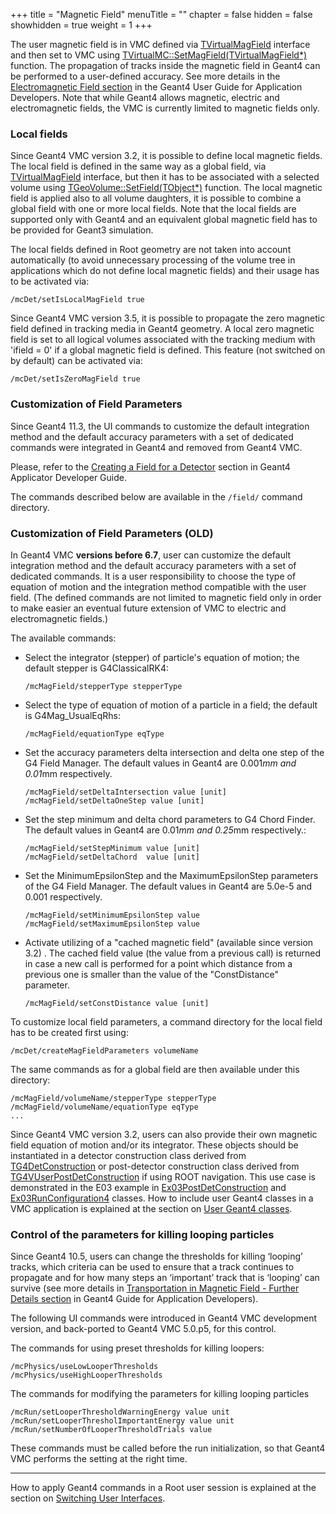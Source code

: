 +++
title = "Magnetic Field"
menuTitle = ""
chapter = false
hidden = false
showhidden = true
weight = 1
+++

The user magnetic field is in VMC defined via [TVirtualMagField](http://root.cern.ch/root/html/TVirtualMagField.html) interface and then set to VMC using [TVirtualMC::SetMagField(TVirtualMagField\*)](https://vmc-project.github.io/vmc/classTVirtualMC.html) function. The propagation of tracks inside the magnetic field in Geant4 can be performed to a user-defined accuracy. See more details in the [Electromagnetic Field section](http://geant4-userdoc.web.cern.ch/geant4-userdoc/UsersGuides/ForApplicationDeveloper/html/Detector/electroMagneticField.html) in the Geant4 User Guide for Application Developers. Note that while Geant4 allows magnetic, electric and electromagnetic fields, the VMC is currently limited to magnetic fields only.

### Local fields

Since Geant4 VMC version 3.2, it is possible to define local magnetic fields. The local field is defined in the same way as a global field, via [TVirtualMagField](http://root.cern.ch/root/html/TVirtualMagField.html) interface, but then it has to be associated with a selected volume using [TGeoVolume::SetField(TObject\*)](https://root.cern.ch/root/htmldoc/TGeoVolume.html) function. The local magnetic field is applied also to all volume daughters, it is possible to combine a global field with one or more local fields. Note that the local fields are supported only with Geant4 and an equivalent global magnetic field has to be provided for Geant3 simulation.

The local fields defined in Root geometry are not taken into account automatically (to avoid unnecessary processing of the volume tree in applications which do not define local magnetic fields) and their usage has to be activated via:
```
/mcDet/setIsLocalMagField true 
```

Since Geant4 VMC version 3.5, it is possible to propagate the zero magnetic field defined in tracking media in Geant4 geometry. A local zero magnetic field is set to all logical volumes associated with the tracking medium with 'ifield = 0' if a global magnetic field is defined. This feature (not switched on by default) can be activated via:
```
/mcDet/setIsZeroMagField true 
```

### Customization of Field Parameters

Since Geant4 11.3, the UI commands to customize the default integration method and the default accuracy parameters with a set of dedicated commands were integrated in Geant4 and removed from Geant4 VMC.

Please, refer to the [Creating a Field for a Detector](https://geant4-userdoc.web.cern.ch/UsersGuides/ForApplicationDeveloper/html/Detector/electroMagneticField.html#creating-a-field-for-a-detector) section in Geant4 Applicator Developer Guide.

The commands described below are available in the `/field/` command directory.

### Customization of Field Parameters (OLD)

In Geant4 VMC **versions before 6.7**, user can customize the default integration method and the default accuracy parameters with a set of dedicated commands. It is a user responsibility to choose the type of equation of motion and the integration method compatible with the user field. (The defined commands are not limited to magnetic field only in order to make easier an eventual future extension of VMC to electric and electromagnetic fields.)

The available commands:

- Select the integrator (stepper) of particle's equation of motion; the default stepper is G4ClassicalRK4:
  ```
  /mcMagField/stepperType stepperType
  ```

- Select the type of equation of motion of a particle in a field; the default is G4Mag_UsualEqRhs:
  ```
  /mcMagField/equationType eqType
  ```

- Set the accuracy parameters delta intersection and delta one step of the G4 Field Manager. The default values in Geant4 are 0.001*mm and 0.01*mm respectively.
  ```
  /mcMagField/setDeltaIntersection value [unit]
  /mcMagField/setDeltaOneStep value [unit]
  ```

- Set the step minimum and delta chord parameters to G4 Chord Finder. The default values in Geant4 are 0.01*mm and 0.25*mm respectively.:
  ```
  /mcMagField/setStepMinimum value [unit]
  /mcMagField/setDeltaChord  value [unit]
  ```

- Set the MinimumEpsilonStep and the MaximumEpsilonStep parameters of the G4 Field Manager. The default values in Geant4 are 5.0e-5 and 0.001 respectively.
  ```
  /mcMagField/setMinimumEpsilonStep value
  /mcMagField/setMaximumEpsilonStep value
  ```

- Activate utilizing of a "cached magnetic field" (available since version 3.2) . The cached field value (the value from a previous call) is returned in case a new call is performed for a point which distance from a previous one is smaller than the value of the "ConstDistance" parameter.
  ```
  /mcMagField/setConstDistance value [unit]
  ```

To customize local field parameters, a command directory for the local field has to be created first using:
```
/mcDet/createMagFieldParameters volumeName
```

The same commands as for a global field are then available under this directory:
```
/mcMagField/volumeName/stepperType stepperType
/mcMagField/volumeName/equationType eqType
...
```

Since Geant4 VMC version 3.2, users can also provide their own magnetic field equation of motion and/or its integrator. These objects should be instantiated in a detector construction class derived from [TG4DetConstruction](https://vmc-project.github.io/geant4_vmc/g4vmc_html/classTG4DetConstruction.html) or post-detector construction class derived from [TG4VUserPostDetConstruction](https://vmc-project.github.io/geant4_vmc/g4vmc_html/classTG4VUserPostDetConstruction.html) if using ROOT navigation. This use case is demonstrated in the E03 example in [Ex03PostDetConstruction](https://vmc-project.github.io/geant4_vmc/examples_html/classEx03PostDetConstruction.html) and [Ex03RunConfiguration4](https://vmc-project.github.io/geant4_vmc/examples_html/classEx03RunConfiguration4.html) classes. How to include user Geant4 classes in a VMC application is explained at the section on  [User Geant4 classes](/user-guide/geant4_vmc/user-geant4-classes).


### Control of the parameters for killing looping particles

Since Geant4 10.5, users can change the thresholds for killing ‘looping’ tracks, which criteria can be used to ensure that a track continues to propagate and for how many steps an ‘important’ track that is ‘looping’ can survive (see more details in [Transportation in Magnetic Field - Further Details section](http://geant4-userdoc.web.cern.ch/geant4-userdoc/UsersGuides/ForApplicationDeveloper/html/Appendix/magneticTransportation.html#fine-grained-control-of-the-parameters-for-killing-looping-particles) in Geant4 Guide for Application Developers).

The following UI commands were introduced in Geant4 VMC development version, and back-ported to Geant4 VMC 5.0.p5, for this control.

The commands for using preset thresholds for killing loopers:

```
/mcPhysics/useLowLooperThresholds
/mcPhysics/useHighLooperThresholds
```

The commands for modifying the parameters for killing looping particles

```
/mcRun/setLooperThresholdWarningEnergy value unit
/mcRun/setLooperThresholImportantEnergy value unit
/mcRun/setNumberOfLooperThresholdTrials value
```

These commands must be called before the run initialization, so that Geant4 VMC performs the setting at the right time.

----

How to apply Geant4 commands in a Root user session is explained at the section on [Switching User Interfaces](/user-guide/geant4_vmc/switching-user-interfaces).


